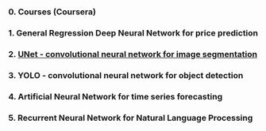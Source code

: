 ### 0. Courses (Coursera)
### 1. General Regression Deep Neural Network for price prediction
### 2. [UNet - convolutional neural network for image segmentation](https://github.com/Kochurovskyi/Deep_Neural_Network_Projects/tree/main/UNet(semantic%20segmentation))
### 3. YOLO - convolutional neural network for object detection
### 4. Artificial Neural Network for time series forecasting
### 5. Recurrent Neural Network for Natural Language Processing

